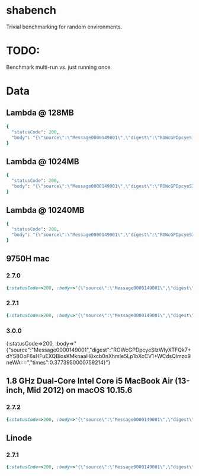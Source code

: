 # shabench
Trivial benchmarking for random environments.

# TODO:
Benchmark multi-run vs. just running once.

# Data
##  Lambda @ 128MB
```ruby
{
  "statusCode": 200,
  "body": "{\"source\":\"Message0000149001\",\"digest\":\"ROWcGPDpcyeSIzWlyXTFQk7+dYS8OoF6sHFuEXQBiosKMknaaH8xcb0nXhmIe5Lp1bXcCV1+WCdsQlmzo9neWA==\",\"times\":6.536189388999901}"
}
```
## Lambda @ 1024MB

```ruby
{
  "statusCode": 200,
  "body": "{\"source\":\"Message0000149001\",\"digest\":\"ROWcGPDpcyeSIzWlyXTFQk7+dYS8OoF6sHFuEXQBiosKMknaaH8xcb0nXhmIe5Lp1bXcCV1+WCdsQlmzo9neWA==\",\"times\":0.7233408910001344}"
}
```

## Lambda @ 10240MB
```ruby
{
  "statusCode": 200,
  "body": "{\"source\":\"Message0000149001\",\"digest\":\"ROWcGPDpcyeSIzWlyXTFQk7+dYS8OoF6sHFuEXQBiosKMknaaH8xcb0nXhmIe5Lp1bXcCV1+WCdsQlmzo9neWA==\",\"times\":0.40237845800038485}"
}
```

## 9750H mac
### 2.7.0
```ruby
{:statusCode=>200, :body=>"{\"source\":\"Message0000149001\",\"digest\":\"ROWcGPDpcyeSIzWlyXTFQk7+dYS8OoF6sHFuEXQBiosKMknaaH8xcb0nXhmIe5Lp1bXcCV1+WCdsQlmzo9neWA==\",\"times\":0.3909989999374375}"}
```

### 2.7.1
```ruby
{:statusCode=>200, :body=>"{\"source\":\"Message0000149001\",\"digest\":\"ROWcGPDpcyeSIzWlyXTFQk7+dYS8OoF6sHFuEXQBiosKMknaaH8xcb0nXhmIe5Lp1bXcCV1+WCdsQlmzo9neWA==\",\"times\":0.4104339999612421}"}
```
### 3.0.0
{:statusCode=>200, :body=>"{\"source\":\"Message0000149001\",\"digest\":\"ROWcGPDpcyeSIzWlyXTFQk7+dYS8OoF6sHFuEXQBiosKMknaaH8xcb0nXhmIe5Lp1bXcCV1+WCdsQlmzo9neWA==\",\"times\":0.3773950000759214}"}

## 1.8 GHz Dual-Core Intel Core i5 MacBook Air (13-inch, Mid 2012) on macOS 10.15.6
### 2.7.2
```ruby
{:statusCode=>200, :body=>"{\"source\":\"Message0000149001\",\"digest\":\"ROWcGPDpcyeSIzWlyXTFQk7+dYS8OoF6sHFuEXQBiosKMknaaH8xcb0nXhmIe5Lp1bXcCV1+WCdsQlmzo9neWA==\",\"times\":1.0013480000000072}"}}
```

## Linode
### 2.7.1
```ruby
{:statusCode=>200, :body=>"{\"source\":\"Message0000149001\",\"digest\":\"ROWcGPDpcyeSIzWlyXTFQk7+dYS8OoF6sHFuEXQBiosKMknaaH8xcb0nXhmIe5Lp1bXcCV1+WCdsQlmzo9neWA==\",\"times\":0.6737725229468197}"}
```
